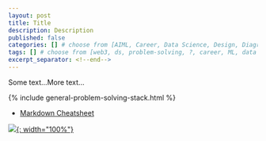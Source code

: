```yaml
---
layout: post
title: Title
description: Description
published: false
categories: [] # choose from [AIML, Career, Data Science, Design, Diagrams, Guides, Product, Research, Web3]
tags: [] # choose from [web3, ds, problem-solving, ?, career, ML, data science, thoughts, trends, products, Misc]
excerpt_separator: <!--end-->
---
```


Some text...<!--end-->More text...

{% include general-problem-solving-stack.html %}

* [Markdown Cheatsheet](https://github.com/adam-p/markdown-here/wiki/Markdown-Cheatsheet)

[![](/static/imgs/image){: width="100%"}](/static/imgs/image)